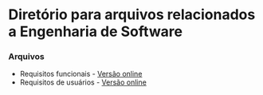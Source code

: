 # Diretório para arquivos relacionados a Engenharia de Software

### Arquivos
- Requisitos funcionais - [Versão online](https://docs.google.com/document/d/14jdvq8EJVvEZ-wAeI7fiGwV70ZntS85yOmLSAlmvSe4/edit?usp=sharing)
- Requisitos de usuários - [Versão online](https://docs.google.com/document/d/1X-gqsx6zMujJuxNZEEnnfea3h0_zT5OZbCTfE4le1sk/edit?usp=sharing)